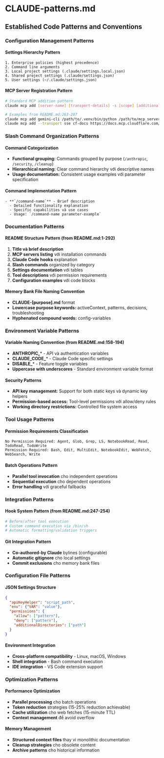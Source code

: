 # CLAUDE-patterns.md

## Established Code Patterns and Conventions

### Configuration Management Patterns

#### Settings Hierarchy Pattern
```
1. Enterprise policies (highest precedence)
2. Command line arguments  
3. Local project settings (.claude/settings.local.json)
4. Shared project settings (.claude/settings.json)
5. User settings (~/.claude/settings.json)
```

#### MCP Server Registration Pattern
```bash
# Standard MCP addition pattern
claude mcp add [server-name] [transport-details] -s [scope] [additional-options]

# Examples from README.md:263-287
claude mcp add gemini-cli /path/to/.venv/bin/python /path/to/mcp_server.py -s user -e GEMINI_API_KEY='value'
claude mcp add --transport sse cf-docs https://docs.mcp.cloudflare.com/sse -s user
```

### Slash Command Organization Patterns

#### Command Categorization
- **Functional grouping:** Commands grouped by purpose (`/anthropic`, `/security`, `/cleanup`)
- **Hierarchical naming:** Clear command hierarchy với descriptive names
- **Usage documentation:** Consistent usage examples với parameter specification

#### Command Implementation Pattern
```
- **`/command-name`** - Brief description
  - Detailed functionality explanation
  - Specific capabilities và use cases  
  - Usage: `/command-name parameter-example`
```

### Documentation Patterns

#### README Structure Pattern (from README.md:1-292)
1. **Title và brief description**
2. **MCP servers listing** với installation commands
3. **Claude Code hooks** explanation
4. **Slash commands** organized by category
5. **Settings documentation** với tables
6. **Tool descriptions** với permission requirements
7. **Configuration examples** với code blocks

#### Memory Bank File Naming Convention
- **CLAUDE-[purpose].md** format
- **Lowercase purpose keywords:** activeContext, patterns, decisions, troubleshooting
- **Hyphenated compound words:** config-variables

### Environment Variable Patterns

#### Variable Naming Convention (from README.md:158-194)
- **ANTHROPIC_*** - API và authentication variables
- **CLAUDE_CODE_*** - Claude Code specific settings
- **DISABLE_*** - Feature toggle variables
- **Uppercase with underscores** - Standard environment variable format

#### Security Patterns
- **API key management:** Support for both static keys và dynamic key helpers
- **Permission-based access:** Tool-level permissions với allow/deny rules
- **Working directory restrictions:** Controlled file system access

### Tool Usage Patterns

#### Permission Requirements Classification
```
No Permission Required: Agent, Glob, Grep, LS, NotebookRead, Read, TodoRead, TodoWrite
Permission Required: Bash, Edit, MultiEdit, NotebookEdit, WebFetch, WebSearch, Write
```

#### Batch Operations Pattern
- **Parallel tool invocation** cho independent operations
- **Sequential execution** cho dependent operations
- **Error handling** với graceful fallbacks

### Integration Patterns

#### Hook System Pattern (from README.md:247-254)
```bash
# Before/after tool execution
# Custom command execution via /bin/sh
# Automatic formatting/validation triggers
```

#### Git Integration Pattern
- **Co-authored-by Claude** bylines (configurable)
- **Automatic gitignore** cho local settings
- **Commit exclusions** cho memory bank files

### Configuration File Patterns

#### JSON Settings Structure
```json
{
  "apiKeyHelper": "script_path",
  "env": {"VAR": "value"},
  "permissions": {
    "allow": ["pattern"],
    "deny": ["pattern"],
    "additionalDirectories": ["path"]
  }
}
```

#### Environment Integration
- **Cross-platform compatibility** - Linux, macOS, Windows
- **Shell integration** - Bash command execution
- **IDE integration** - VS Code extension support

### Optimization Patterns

#### Performance Optimization
- **Parallel processing** cho batch operations  
- **Token reduction** strategies (15-25% reduction achievable)
- **Cache utilization** cho web fetches (15-minute TTL)
- **Context management** để avoid overflow

#### Memory Management
- **Structured context files** thay vì monolithic documentation
- **Cleanup strategies** cho obsolete content
- **Archive patterns** cho historical information